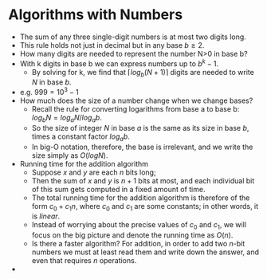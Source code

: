 # Algorithms with Numbers

* The sum of any three single-digit numbers is at most two digits long. 
* This rule holds not just in decimal but in any base $b≥2$. 
* How many digits are needed to represent the number N>0 in base b?
* With k digits in base b we can express numbers up to $b^k-1$.
  * By solving for k, we find that $\lceil log_{b}(N+1)\rceil$ digits are needed to write $N$ in base $b$.
* e.g. $999=10^3 -1$
* How much does the size of a number change when we change bases?
  * Recall the rule for converting logarithms from base a to base b: $log_{b}{N} = log_{a}{N}/log_{a}{b}$.
  * So the size of integer $N$ in base $a$ is the same as its size in base $b$, times a constant factor $log_{a}{b}$. 
  * In big-O notation, therefore, the base is irrelevant, and we write the size simply as $O(logN)$. 
* Running time for the addition algorithm
  * Suppose $x$ and $y$ are each $n$ bits long; 
  * Then the sum of $x$ and $y$ is $n+1$ bits at most, and each individual bit of this sum gets computed in a fixed amount of time. 
  * The total running time for the addition algorithm is therefore of the form $c_0+c_1n$, where $c_0$ and $c_1$ are some constants; in other words, it is *linear*. 
  * Instead of worrying about the precise values of $c_0$ and $c_1$, we will focus on the big picture and denote the running time as $O(n)$.
  * Is there a faster algorithm? For addition, in order to add two $n$-bit numbers we must at least read them and write down the answer, and even that requires $n$ operations. 
* 
